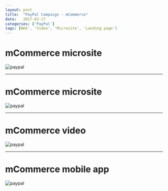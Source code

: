 ```yaml
---
layout: post
title:  "PayPal Campaign - mCommerce"
date:   2017-03-17
categories: ['PayPal']
tags: [Web', 'Video', 'Microsite', 'Landing page']
---
```


# mCommerce microsite
![paypal](https://raw.githubusercontent.com/gbjack/gbjack.github.io/master/assets/images/mcommerce4.png)


---


# mCommerce microsite
![paypal](https://raw.githubusercontent.com/gbjack/gbjack.github.io/master/assets/images/mcommerce2.png)


---


# mCommerce video
![paypal](https://raw.githubusercontent.com/gbjack/gbjack.github.io/master/assets/images/mcommerce1.png)


---


# mCommerce mobile app
![paypal](https://raw.githubusercontent.com/gbjack/gbjack.github.io/master/assets/images/mcommerce3.png)
